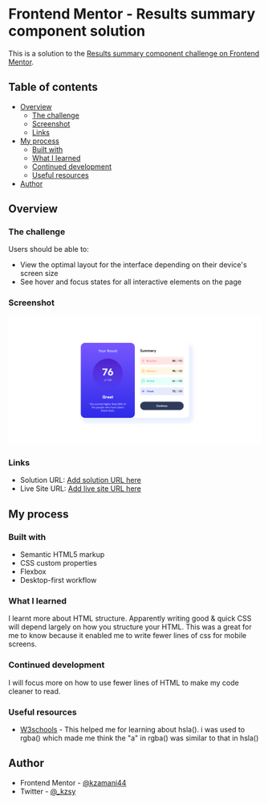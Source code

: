 # Frontend Mentor - Results summary component solution

This is a solution to the [Results summary component challenge on Frontend Mentor](https://www.frontendmentor.io/challenges/results-summary-component-CE_K6s0maV).

## Table of contents

- [Overview](#overview)
  - [The challenge](#the-challenge)
  - [Screenshot](#screenshot)
  - [Links](#links)
- [My process](#my-process)
  - [Built with](#built-with)
  - [What I learned](#what-i-learned)
  - [Continued development](#continued-development)
  - [Useful resources](#useful-resources)
- [Author](#author)


## Overview

### The challenge

Users should be able to:

- View the optimal layout for the interface depending on their device's screen size
- See hover and focus states for all interactive elements on the page

### Screenshot

![](<Frontend Mentor - Results summary component.png>)

### Links

- Solution URL: [Add solution URL here](https://your-solution-url.com)
- Live Site URL: [Add live site URL here](https://your-live-site-url.com)

## My process

### Built with

- Semantic HTML5 markup
- CSS custom properties
- Flexbox
- Desktop-first workflow

### What I learned

I learnt more about HTML structure. Apparently writing good & quick CSS will depend largely on how you structure your HTML. This was a great for me to know because it enabled me to write fewer lines of css for mobile screens.



### Continued development

I will focus more on how to use fewer lines of HTML to make my code cleaner to read. 


### Useful resources

- [W3schools](https://www.w3schools.com/cssref/func_hsla.php) - This helped me for learning about hsla(). i was used to rgba() which made me think the "a" in rgba() was similar to that in hsla()


## Author

- Frontend Mentor - [@kzamani44](https://www.frontendmentor.io/profile/kzamani44)
- Twitter - [@_kzsy](https://www.twitter.com/_kzsy)
